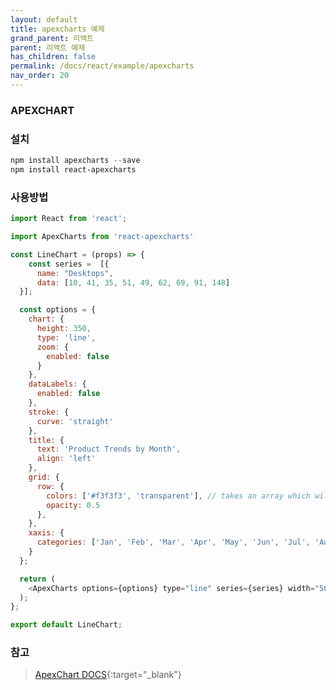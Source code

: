 ```yaml
---
layout: default
title: apexcharts 예제
grand_parent: 리액트
parent: 리액트 예제
has_children: false
permalink: /docs/react/example/apexcharts
nav_order: 20
---
```


### **APEXCHART**  


### **설치**  
```powershell
npm install apexcharts --save  
npm install react-apexcharts
```

### **사용방법**   
```js
import React from 'react';

import ApexCharts from 'react-apexcharts'

const LineChart = (props) => {
    const series =  [{
      name: "Desktops",
      data: [10, 41, 35, 51, 49, 62, 69, 91, 148]
  }];

  const options = {
    chart: {
      height: 350,
      type: 'line',
      zoom: {
        enabled: false
      }
    },
    dataLabels: {
      enabled: false
    },
    stroke: {
      curve: 'straight'
    },
    title: {
      text: 'Product Trends by Month',
      align: 'left'
    },
    grid: {
      row: {
        colors: ['#f3f3f3', 'transparent'], // takes an array which will be repeated on columns
        opacity: 0.5
      },
    },
    xaxis: {
      categories: ['Jan', 'Feb', 'Mar', 'Apr', 'May', 'Jun', 'Jul', 'Aug', 'Sep'],
    }
  };

  return (
    <ApexCharts options={options} type="line" series={series} width="50%" />
  );
};

export default LineChart;
```


### **참고**  
> [ApexChart DOCS](https://apexcharts.com/docs/installation){:target="_blank"}